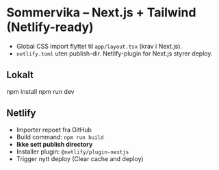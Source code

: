 # Sommervika – Next.js + Tailwind (Netlify-ready)
- Global CSS import flyttet til `app/layout.tsx` (krav i Next.js).
- `netlify.toml` uten publish-dir. Netlify-plugin for Next.js styrer deploy.

## Lokalt
npm install
npm run dev

## Netlify
- Importer repoet fra GitHub
- Build command: `npm run build`
- **Ikke sett publish directory**
- Installer plugin: `@netlify/plugin-nextjs`
- Trigger nytt deploy (Clear cache and deploy)